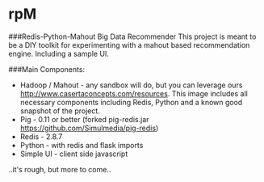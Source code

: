 rpM
===

###Redis-Python-Mahout Big Data Recommender
This project is meant to be a DIY toolkit for experimenting with a mahout based recommendation engine. Including a sample UI.

###Main Components:
* Hadoop / Mahout - any sandbox will do, but you can leverage ours http://www.casertaconcepts.com/resources.  This image includes all necessary components including Redis, Python and a known good snapshot of the project.
* Pig - 0.11 or better (forked pig-redis.jar https://github.com/Simulmedia/pig-redis)
* Redis - 2.8.7
* Python - with redis and flask imports
* Simple UI - client side javascript








..it's rough, but more to come..
